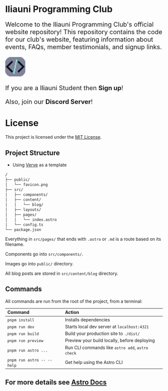 # Iliauni Programming Club

<p style="font-size: 20px;">
Welcome to the Iliauni Programming Club's official website repository!
This repository contains the code for our club's website, featuring information about events, FAQs, member testimonials, and signup links.
</p>

![Iliauni Programming Club](public/favicon-dark-v3.png)

<p style="font-size: 20px;">If you are a Iliauni Student then <a href="https://forms.gle/VFYGsTiG3tUJ3fYP6" target="_blank" style="text-decoration: none;" class="custom-link"><strong>Sign up</strong></a>!</p>

<p style="font-size: 20px;">Also, join our <a href="https://discord.gg/7tqnd3NcZn" target="_blank" style="text-decoration: none;" class="custom-link"><strong>Discord Server</strong></a>!</p>


# License

This project is licensed under the [MIT License](LICENSE).

## Project Structure

- Using [Verve](https://github.com/aryanjha256/verve) as a template

```text
/
├── public/
│   └── favicon.png
├── src/
│   ├── components/
│   ├── content/
│   │   └── blog/
│   ├── layouts/
│   ├── pages/
│   │   └── index.astro
│   └── config.ts
└── package.json
```

Everything in `src/pages/` that ends with `.astro` or `.md` is a route based on its filename.

Components go into `src/components/`.

Images go into `public/` directory.

All blog posts are stored in `src/content/blog` directory.

## Commands

All commands are run from the root of the project, from a terminal:

| Command                    | Action                                           |
| :------------------------- | :----------------------------------------------- |
| `pnpm install`             | Installs dependencies                            |
| `pnpm run dev`             | Starts local dev server at `localhost:4321`      |
| `pnpm run build`           | Build your production site to `./dist/`          |
| `pnpm run preview`         | Preview your build locally, before deploying     |
| `pnpm run astro ...`       | Run CLI commands like `astro add`, `astro check` |
| `pnpm run astro -- --help` | Get help using the Astro CLI                     |

## For more details see [Astro Docs](https://docs.astro.build)
